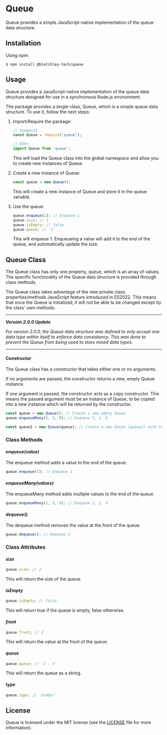 # **Queue**

Queue provides a simple JavaScript-native implementation of the queue data structure.

## **Installation**

Using npm:

```shell
$ npm install @bletchley-tech/queue
```

## **Usage**

Queue provides a JavaScript-native implementation of the queue data structure designed for use in a synchronous Node.js environment.

The package provides a single class, Queue, which is a simple queue data structure. To use it, follow the next steps:

1) Import/Require the package:

    ```javascript
    // CommonJS
    const Queue = require('queue');

    // ES6+
    import Queue from 'queue';
    ```

    This will load the Queue class into the global namespace and allow you to create new instances of Queue.

2) Create a new instance of Queue:

    ```javascript
    const queue = new Queue();
    ```

    This will create a new instance of Queue and store it in the queue variable.

3) Use the queue:

    ```javascript
    queue.enqueue(1); // Enqueue 1
    queue.size; // 1
    queue.isEmpty; // false
    queue.queue; // '1'
    ```

    This will enqueue 1. Enqueueing a value will add it to the end of the queue, and automatically update the size.

## **Queue Class**

The Queue class has only one property, queue, which is an array of values. The specific functinoality of the Queue data structure is provided through class methods.

The Queue class takes advantage of the new private class properties/methods JavaScript feature introduced in ES2022. This means that once the Queue is initialized, it will not be able to be changed except by the class' own methods.

---

***Version 2.0.0 Update***

*For version 2.0.0, the Queue data structure was defined to only accept one data type within itself to enforce data consistency. This was done to prevent the Queue from being used to store mixed data types.*

---

#### **Constructor**

The Queue class has a constructor that takes either one or no arguments. 

If no arguments are passed, the constructor returns a new, empty Queue instance. 

If one argument is passed, the constructor acts as a copy constructor. This means the passed argument must be an instance of Queue, to be copied into a new instance which will be returned by the constructor.

```javascript
const queue = new Queue(); // Create a new empty Queue
queue.enqueueMany(5, 1, 9); // Enqueue 5, 1, 9

const queue2 = new Queue(queue); // Create a new Queue (queue2) with the same values as queue
```

### **Class Methods**

#### *enqueue(value)*

The enqueue method adds a value to the end of the queue.

```javascript
queue.enqueue(1); // Enqueue 1
```

#### *enqueueMany(values)*

The enqueueMany method adds multiple values to the end of the queue.

```javascript
queue.enqueueMany(1, 2, 3); // Enqueue 1, 2, 3
```

#### *dequeue*()

The dequeue method removes the value at the front of the queue.

```javascript
queue.dequeue(); // Dequeue 1
```

### **Class Attributes**

#### *size* 

```javascript
queue.size; // 2
```

This will return the size of the queue.

#### *isEmpty* 

```javascript
queue.isEmpty; // false
```

This will return true if the queue is empty, false otherwise.

#### *front* 

```javascript
queue.front; // 2
```

This will return the value at the front of the queue.

#### *queue* 

```javascript
queue.queue; // '2 - 3'
```

This will return the queue as a string.

#### *type*

```javascript
queue.type; // 'number'
```

## License

Queue is licensed under the MIT license (see the [LICENSE](LICENSE) file for more information).